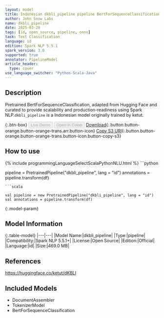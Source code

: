 ```yaml
---
layout: model
title: Indonesian dkbli_pipeline pipeline BertForSequenceClassification from ketut
author: John Snow Labs
name: dkbli_pipeline
date: 2025-03-28
tags: [id, open_source, pipeline, onnx]
task: Text Classification
language: id
edition: Spark NLP 5.5.1
spark_version: 3.0
supported: true
annotator: PipelineModel
article_header:
  type: cover
use_language_switcher: "Python-Scala-Java"
---
```


## Description

Pretrained BertForSequenceClassification, adapted from Hugging Face and curated to provide scalability and production-readiness using Spark NLP.`dkbli_pipeline` is a Indonesian model originally trained by ketut.

{:.btn-box}
<button class="button button-orange" disabled>Live Demo</button>
<button class="button button-orange" disabled>Open in Colab</button>
[Download](https://s3.amazonaws.com/auxdata.johnsnowlabs.com/public/models/dkbli_pipeline_id_5.5.1_3.0_1743159744049.zip){:.button.button-orange.button-orange-trans.arr.button-icon}
[Copy S3 URI](s3://auxdata.johnsnowlabs.com/public/models/dkbli_pipeline_id_5.5.1_3.0_1743159744049.zip){:.button.button-orange.button-orange-trans.button-icon.button-copy-s3}

## How to use



<div class="tabs-box" markdown="1">
{% include programmingLanguageSelectScalaPythonNLU.html %}
```python

pipeline = PretrainedPipeline("dkbli_pipeline", lang = "id")
annotations =  pipeline.transform(df)   

```
```scala

val pipeline = new PretrainedPipeline("dkbli_pipeline", lang = "id")
val annotations = pipeline.transform(df)

```
</div>

{:.model-param}
## Model Information

{:.table-model}
|---|---|
|Model Name:|dkbli_pipeline|
|Type:|pipeline|
|Compatibility:|Spark NLP 5.5.1+|
|License:|Open Source|
|Edition:|Official|
|Language:|id|
|Size:|469.0 MB|

## References

https://huggingface.co/ketut/dKBLI

## Included Models

- DocumentAssembler
- TokenizerModel
- BertForSequenceClassification